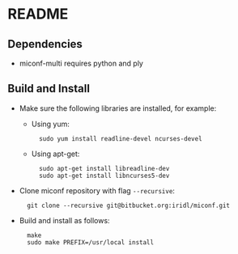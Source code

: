 # README

## Dependencies

* miconf-multi requires python and ply

## Build and Install

* Make sure the following libraries are installed, for example:

    * Using yum:

            sudo yum install readline-devel ncurses-devel

    * Using apt-get:

            sudo apt-get install libreadline-dev
            sudo apt-get install libncurses5-dev
	

* Clone miconf repository with flag `--recursive`:

        git clone --recursive git@bitbucket.org:iridl/miconf.git

* Build and install as follows:

        make
        sudo make PREFIX=/usr/local install